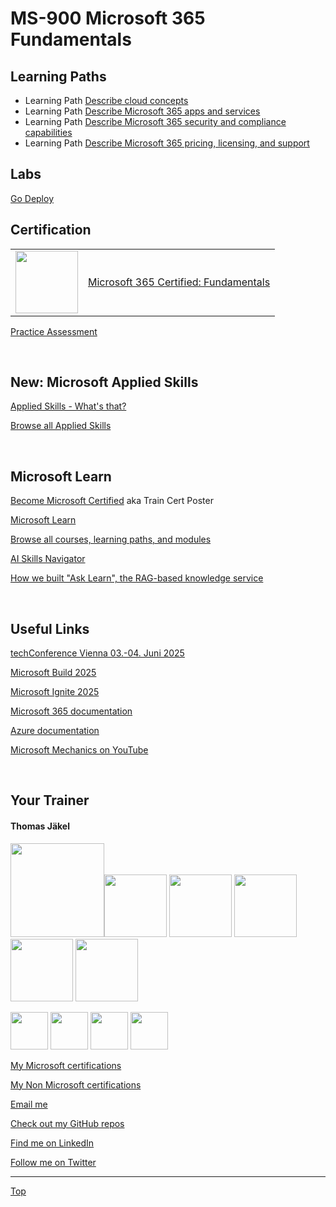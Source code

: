 [LP1]: https://learn.microsoft.com/en-us/training/paths/microsoft-azure-fundamentals-describe-cloud-concepts/
[LP2]: https://learn.microsoft.com/en-us/training/paths/describe-microsoft-365-core-services-concepts/
[LP3]: https://learn.microsoft.com/en-us/training/paths/m365-security-compliance-capabilities/
[LP4]: https://learn.microsoft.com/en-us/training/paths/m365-licensing-service-support/


# MS-900 Microsoft 365 Fundamentals

## Learning Paths


- Learning Path [Describe cloud concepts][LP1]
- Learning Path [Describe Microsoft 365 apps and services][LP2]
- Learning Path [Describe Microsoft 365 security and compliance capabilities][LP3]
- Learning Path [Describe Microsoft 365 pricing, licensing, and support][LP4]


## Labs

[Go Deploy](https://lms.godeploy.it)


## Certification

|   |   |
| - | - |
| <img src="https://download69118.blob.core.windows.net/anon/microsoft-certified-fundamentals-badge.svg" width="100"/> | [Microsoft 365 Certified: Fundamentals](https://learn.microsoft.com/en-us/credentials/certifications/microsoft-365-fundamentals/) |


[Practice Assessment](https://learn.microsoft.com/en-us/credentials/certifications/microsoft-365-fundamentals/practice/assessment?assessment-type=practice&assessmentId=50&practice-assessment-type=certification)

<br>



## New: Microsoft Applied Skills

[Applied Skills - What's that?](https://learn.microsoft.com/en-us/credentials/)

[Browse all Applied Skills](https://learn.microsoft.com/en-us/credentials/browse/?credential_types=applied%20skills)


<br>

## Microsoft Learn

[Become Microsoft Certified](https://aka.ms/traincertposter) aka Train Cert Poster

[Microsoft Learn](https://learn.microsoft.com)

[Browse all courses, learning paths, and modules](https://learn.microsoft.com/en-us/training/browse/)

[AI Skills Navigator](https://aiskillsnavigator.microsoft.com/en-us)

[How we built "Ask Learn", the RAG-based knowledge service](https://devblogs.microsoft.com/engineering-at-microsoft/how-we-built-ask-learn-the-rag-based-knowledge-service/)

<br>

## Useful Links

[techConference Vienna 03.-04. Juni 2025](https://techconference.at/)

[Microsoft Build 2025](https://build.microsoft.com/en-US/home)

[Microsoft Ignite 2025](https://ignite.microsoft.com/en-US/home)

[Microsoft 365 documentation](https://learn.microsoft.com/en-us/microsoft-365/?view=o365-worldwide)

[Azure documentation](https://docs.microsoft.com/en-us/azure/)

[Microsoft Mechanics on YouTube](https://www.youtube.com/c/MicrosoftMechanicsSeries)




<br>

##  Your Trainer
#### Thomas Jäkel

<img src="https://download69118.blob.core.windows.net/anon/Profilbild.jpg" width="150"><img src="https://download69118.blob.core.windows.net/anon/Standard MCT Badge Large.png" width=100>
<a href="https://www.credly.com/badges/72439d56-7895-4b92-84bd-fec12c84fd18/public_url"><img src="https://download69118.blob.core.windows.net/anon/mcse-cloud-platform-and-infrastructure-certified-2016.png" width="100"></a>
<a href="https://learn.microsoft.com/api/credentials/share/en-us/tjaekel/A8E4CC3EAA93F4C2?sharingId=EBAFABC36CF6EBDC"><img src="https://download69118.blob.core.windows.net/anon/microsoft-certified-azure-solutions-architect-expert.png" width=100></a>
<a href="https://www.credly.com/badges/2a1b8f81-8609-4e8f-85d7-dad4f21f84f6/public_url"><img src="https://download69118.blob.core.windows.net/anon/aws-certified-ai-practitioner.png" width=100></a>
<a href="https://www.credly.com/badges/7f2c6c3e-d3e3-4e32-9299-adf3278948a3/public_url"><img src="https://download69118.blob.core.windows.net/anon/instructor-recognition-1-000-students-reached.png" width="100"/></a>

<a href="https://learn.microsoft.com/api/credentials/share/en-us/tjaekel/C27BF4B9C4441987?sharingId=EBAFABC36CF6EBDC"><img src="https://download69118.blob.core.windows.net/anon/apl.png" width=60></a>
<a href="https://learn.microsoft.com/api/credentials/share/en-us/tjaekel/D285AC578545317A?sharingId=EBAFABC36CF6EBDC"><img src="https://download69118.blob.core.windows.net/anon/apl.png" width=60></a>
<a href="https://learn.microsoft.com/api/credentials/share/en-us/tjaekel/218CE025B3002579?sharingId=EBAFABC36CF6EBDC"><img src="https://download69118.blob.core.windows.net/anon/apl.png" width=60></a>
<a href="https://learn.microsoft.com/api/credentials/share/en-us/tjaekel/603D525F71C003A5?sharingId=EBAFABC36CF6EBDC"><img src="https://download69118.blob.core.windows.net/anon/apl.png" width=60></a>


[My Microsoft certifications](https://learn.microsoft.com/en-us/users/tjaekel/transcript/d4yjrcx32nome0r)

[My Non Microsoft certifications](https://www.credly.com/users/thomas-jakel)

[Email me](mailto:thomas.jaekel@brainymotion.de)

[Check out my GitHub repos](https://github.com/www42)

[Find me on LinkedIn](https://linkedin.com/in/tjkkll)

[Follow me on Twitter](https://twitter.com/tjkkll)



---

[Top](#ms-900-microsoft-365-fundamentals)